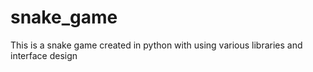 # snake_game
This is a snake game created in python with using various libraries and interface design
